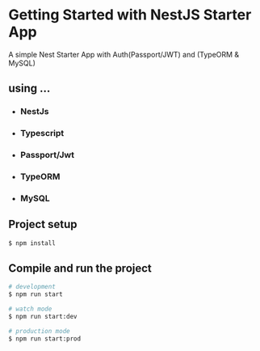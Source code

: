 # Getting Started with NestJS Starter App

A simple Nest Starter App with Auth(Passport/JWT) and (TypeORM & MySQL)

## using ...
- ### NestJs
- ### Typescript
- ### Passport/Jwt
- ### TypeORM
- ### MySQL

## Project setup

```bash
$ npm install
```

## Compile and run the project

```bash
# development
$ npm run start

# watch mode
$ npm run start:dev

# production mode
$ npm run start:prod
```

